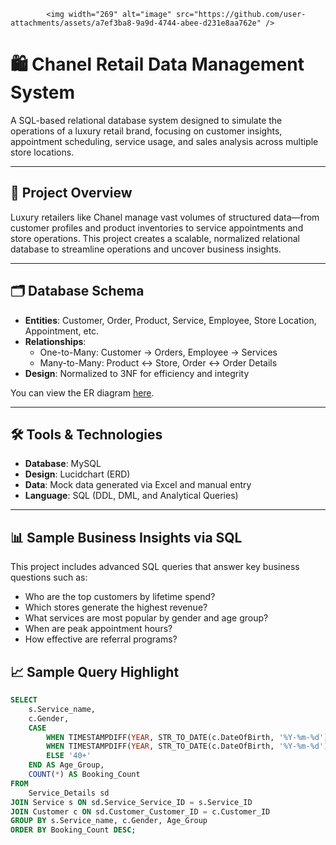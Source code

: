            <img width="269" alt="image" src="https://github.com/user-attachments/assets/a7ef3ba8-9a9d-4744-abee-d231e8aa762e" />

# 🛍️ Chanel Retail Data Management System

A SQL-based relational database system designed to simulate the operations of a luxury retail brand, focusing on customer insights, appointment scheduling, service usage, and sales analysis across multiple store locations.

---

## 📌 Project Overview

Luxury retailers like Chanel manage vast volumes of structured data—from customer profiles and product inventories to service appointments and store operations. This project creates a scalable, normalized relational database to streamline operations and uncover business insights.

---

## 🗂️ Database Schema

- **Entities**: Customer, Order, Product, Service, Employee, Store Location, Appointment, etc.
- **Relationships**:
  - One-to-Many: Customer → Orders, Employee → Services
  - Many-to-Many: Product ↔ Store, Order ↔ Order Details
- **Design**: Normalized to 3NF for efficiency and integrity

You can view the ER diagram [here](link-to-pdf-or-image).

---

## 🛠️ Tools & Technologies

- **Database**: MySQL
- **Design**: Lucidchart (ERD)
- **Data**: Mock data generated via Excel and manual entry
- **Language**: SQL (DDL, DML, and Analytical Queries)

---

## 📊 Sample Business Insights via SQL

This project includes advanced SQL queries that answer key business questions such as:

- Who are the top customers by lifetime spend?
- Which stores generate the highest revenue?
- What services are most popular by gender and age group?
- When are peak appointment hours?
- How effective are referral programs?

## 📈 Sample Query Highlight

```sql
SELECT 
    s.Service_name,
    c.Gender,
    CASE 
        WHEN TIMESTAMPDIFF(YEAR, STR_TO_DATE(c.DateOfBirth, '%Y-%m-%d'), CURDATE()) < 25 THEN 'Under 25'
        WHEN TIMESTAMPDIFF(YEAR, STR_TO_DATE(c.DateOfBirth, '%Y-%m-%d'), CURDATE()) BETWEEN 25 AND 40 THEN '25–40'
        ELSE '40+'
    END AS Age_Group,
    COUNT(*) AS Booking_Count
FROM 
    Service_Details sd
JOIN Service s ON sd.Service_Service_ID = s.Service_ID
JOIN Customer c ON sd.Customer_Customer_ID = c.Customer_ID
GROUP BY s.Service_name, c.Gender, Age_Group
ORDER BY Booking_Count DESC;
